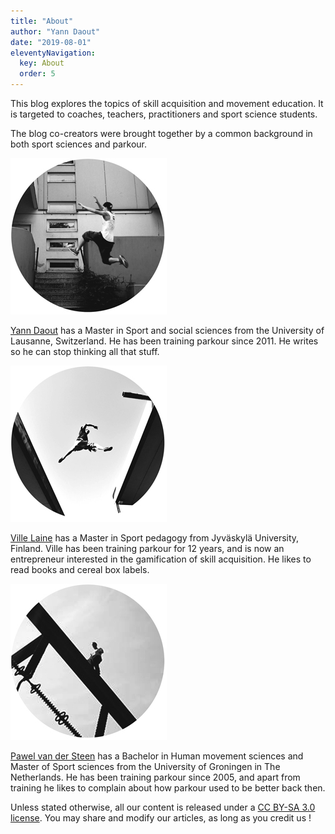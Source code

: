 ```yaml
---
title: "About"
author: "Yann Daout"
date: "2019-08-01"
eleventyNavigation:
  key: About
  order: 5
---
```


This blog explores the topics of skill acquisition and movement education. It is targeted to coaches, teachers, practitioners and sport science students.

The blog co-creators were brought together by a common background in both sport sciences and parkour.

![](images/Yann-round.jpg)

[Yann Daout](https://adaptivemovement.blog/author/yann-daout/) has a Master in Sport and social sciences from the University of Lausanne, Switzerland. He has been training parkour since 2011. He writes so he can stop thinking all that stuff.

![](images/ville-round.jpg)

[Ville Laine](https://adaptivemovement.blog/author/ville-laine/) has a Master in Sport pedagogy from Jyväskylä University, Finland. Ville has been training parkour for 12 years, and is now an entrepreneur interested in the gamification of skill acquisition. He likes to read books and cereal box labels.

![](images/pawel-round.jpg)

[Pawel van der Steen](/author/pawel-van-der-steen) has a Bachelor in Human movement sciences and Master of Sport sciences from the University of Groningen in The Netherlands. He has been training parkour since 2005, and apart from training he likes to complain about how parkour used to be better back then.

Unless stated otherwise, all our content is released under a [CC BY-SA 3.0 license](https://creativecommons.org/licenses/by-sa/3.0/deed.en). You may share and modify our articles, as long as you credit us !

